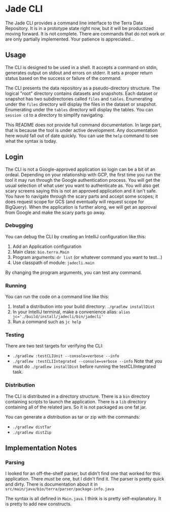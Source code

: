 # Jade CLI

The Jade CLI provides a command line interface to the Terra Data Repository.
It is in a prototype state right now, but it will be productized moving forward.
It is not complete. There are commands that do not work or are only partially
implemented. Your patience is appreciated...

## Usage
The CLI is designed to be used in a shell. It accepts a command on stdin, generates
output on stdout and errors on stderr. It sets a proper return status based on the
success or failure of the command.

The CLI presents the data repository as a pseudo-directory structure. The logical "root"
directory contains datasets and snapshots. Each dataset or snapshot has two subdirectories
called `files` and `tables`. Enumerating under the `files` directory will display the
files in the dataset or snapshot. Enumerating under the `tables` directory will display
the tables. You can `session cd` to a directory to simplify navigating.

This README does not provide full command documentation. In large part, that is because
the tool is under active development. Any documentation here would fall out of date
quickly. You can use the `help` command to see what the syntax is today.

## Login
The CLI is not a Google-approved application so login can be a bit of an ordeal. 
Depending on your relationship with GCP, the first time you run the tool it may run through the Google
authentication process. You will get the usual selection of what user you want to authenticate as. You
will also get scary screens saying this is not an approved application and it isn't safe. You have to
navigate through the scary parts and accept some scopes; it does request scope for GCS (and eventually
 will request scope for BigQuery). When the application is further along, we will
get an approval from Google and make the scary parts go away.

### Debugging
You can debug the CLI by creating an IntelliJ configuration like this:
1. Add an Application configuration
2. Main class: `bio.terra.Main`
3. Program arguments: `dr list` (or whatever command you want to test...)
4. Use classpath of module: `jadecli.main`

By changing the program arguments, you can test any command.

### Running
You can run the code on a command line like this:
1. Install a distribution into your build directory: `./gradlew installDist`
2. In your IntelliJ terminal, make a convenience alias: `alias jc='./build/install/jadecli/bin/jadecli'`
3. Run a command such as `jc help`

### Testing
There are two test targets for verifying the CLI:
- `./gradlew :testCLIUnit --console=verbose --info`
- `./gradlew :testCLIIntegrated --console=verbose --info`
Note that you must do  `./gradlew installDist` before running the testCLIIntegrated task.

### Distribution
The CLI is distributed in a directory structure. There is a `bin` directory containing scripts to
launch the application. There is a `lib` directory containing all of the related jars. So it is
not packaged as one fat jar.

You can generate a distribution as tar or zip with the commands:
* `./gradlew distTar`
* `./gradlew distZip`

## Implementation Notes

### Parsing
I looked for an off-the-shelf parser, but didn't find one that worked for this application.
There *must* be one, but I didn't find it. The parser is pretty quick and dirty. There is
documentation about it in `src/main/java/bio/terra/parser/package-info.java`

The syntax is all defined in `Main.java`. I think is is pretty self-explanatory. It is pretty
to add new constructs.




